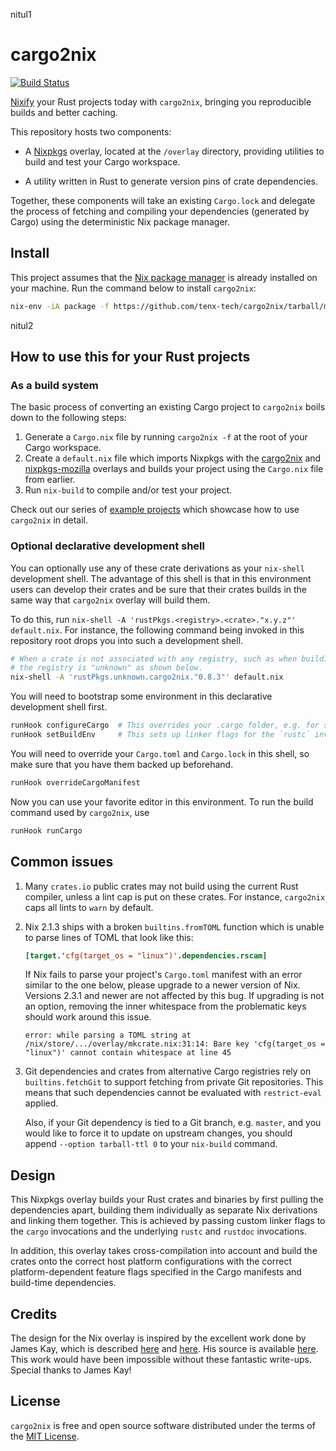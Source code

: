 nitul1
# cargo2nix

[![Build Status][build-badge]][build-url]

[build-badge]: https://circleci.com/gh/tenx-tech/cargo2nix.svg?style=shield
[build-url]: https://circleci.com/gh/tenx-tech/cargo2nix

[Nixify](https://nixos.org/nix) your Rust projects today with `cargo2nix`,
bringing you reproducible builds and better caching.

This repository hosts two components:

- A [Nixpkgs](https://github.com/NixOS/nixpkgs) overlay, located at the `/overlay`
  directory, providing utilities to build and test your Cargo workspace.
  
- A utility written in Rust to generate version pins of crate dependencies.
  
Together, these components will take an existing `Cargo.lock` and delegate the
process of fetching and compiling your dependencies (generated by Cargo) using
the deterministic Nix package manager.

## Install

This project assumes that the [Nix package manager](https://nixos.org/nix) is
already installed on your machine. Run the command below to install `cargo2nix`:

```bash
nix-env -iA package -f https://github.com/tenx-tech/cargo2nix/tarball/master
```
nitul2

## How to use this for your Rust projects

### As a build system

The basic process of converting an existing Cargo project to `cargo2nix` boils
down to the following steps:

1. Generate a `Cargo.nix` file by running `cargo2nix -f` at the root of your
   Cargo workspace.
2. Create a `default.nix` file which imports Nixpkgs with the [cargo2nix] and
   [nixpkgs-mozilla] overlays and builds your project using the `Cargo.nix` file
   from earlier.
3. Run `nix-build` to compile and/or test your project.

[nixpkgs-mozilla]: https://github.com/mozilla/nixpkgs-mozilla#rust-overlay
[cargo2nix]: ./overlay

Check out our series of [example projects](./examples) which showcase how to use
`cargo2nix` in detail.

### Optional declarative development shell

You can optionally use any of these crate derivations as your `nix-shell`
development shell. The advantage of this shell is that in this environment users
can develop their crates and be sure that their crates builds in the same way
that `cargo2nix` overlay will build them.

To do this, run `nix-shell -A 'rustPkgs.<registry>.<crate>."x.y.z"' default.nix`.
For instance, the following command being invoked in this repository root drops
you into such a development shell.

```bash
# When a crate is not associated with any registry, such as when building locally,
# the registry is "unknown" as shown below.
nix-shell -A 'rustPkgs.unknown.cargo2nix."0.8.3"' default.nix
```

You will need to bootstrap some environment in this declarative development
shell first.

```bash
runHook configureCargo  # This overrides your .cargo folder, e.g. for setting cross-compilers
runHook setBuildEnv     # This sets up linker flags for the `rustc` invocations
```

You will need to override your `Cargo.toml` and `Cargo.lock` in this shell,
so make sure that you have them backed up beforehand.

```bash
runHook overrideCargoManifest
```

Now you can use your favorite editor in this environment. To run the build
command used by `cargo2nix`, use

```bash
runHook runCargo
```

## Common issues

1. Many `crates.io` public crates may not build using the current Rust compiler,
   unless a lint cap is put on these crates. For instance, `cargo2nix` caps all
   lints to `warn` by default.

2. Nix 2.1.3 ships with a broken `builtins.fromTOML` function which is unable to
   parse lines of TOML that look like this:

   ```toml
   [target.'cfg(target_os = "linux")'.dependencies.rscam]
   ```

   If Nix fails to parse your project's `Cargo.toml` manifest with an error
   similar to the one below, please upgrade to a newer version of Nix. Versions
   2.3.1 and newer are not affected by this bug. If upgrading is not an option,
   removing the inner whitespace from the problematic keys should work around
   this issue.

   ```text
   error: while parsing a TOML string at /nix/store/.../overlay/mkcrate.nix:31:14: Bare key 'cfg(target_os = "linux")' cannot contain whitespace at line 45
   ```

3. Git dependencies and crates from alternative Cargo registries rely on
   `builtins.fetchGit` to support fetching from private Git repositories. This
   means that such dependencies cannot be evaluated with `restrict-eval`
   applied.

   Also, if your Git dependency is tied to a Git branch, e.g. `master`, and you
   would like to force it to update on upstream changes, you should append
   `--option tarball-ttl 0` to your `nix-build` command.

## Design

This Nixpkgs overlay builds your Rust crates and binaries by first pulling the
dependencies apart, building them individually as separate Nix derivations and
linking them together. This is achieved by passing custom linker flags to the
`cargo` invocations and the underlying `rustc` and `rustdoc` invocations.

In addition, this overlay takes cross-compilation into account and build the
crates onto the correct host platform configurations with the correct
platform-dependent feature flags specified in the Cargo manifests and build-time
dependencies.

## Credits

The design for the Nix overlay is inspired by the excellent work done by James
Kay, which is described [here][blog-1] and [here][blog-2]. His source is
available [here][mkRustCrate]. This work would have been impossible without
these fantastic write-ups. Special thanks to James Kay!

[blog-1]: https://www.hadean.com/blog/managing-rust-dependencies-with-nix-part-i
[blog-2]: https://www.hadean.com/blog/managing-rust-dependencies-with-nix-part-ii
[mkRustCrate]: https://github.com/Twey/mkRustCrate

## License

`cargo2nix` is free and open source software distributed under the terms of the
[MIT License](./LICENSE).
